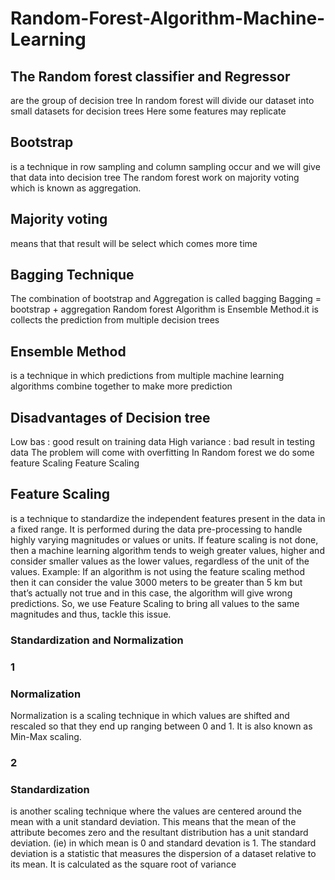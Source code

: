 # Random-Forest-Algorithm-Machine-Learning

## The Random forest classifier and Regressor
are the group of decision tree 
In random forest will divide our dataset into small datasets for decision trees 
Here some features may replicate
## Bootstrap 
is a technique in row sampling and column sampling occur and we will give that data into decision tree 
The random forest work on majority voting which is known as aggregation.
## Majority voting
means that that result will be select which comes more time 
## Bagging Technique 
The combination of bootstrap and Aggregation is called bagging 
Bagging = bootstrap + aggregation
Random forest Algorithm is Ensemble Method.it is collects the prediction from multiple decision trees
## Ensemble Method 
is a technique in which predictions from multiple machine learning algorithms combine together to make more prediction 
## Disadvantages of Decision tree 
Low bas  : good result on training data
High variance : bad result in testing data 
The problem will come with overfitting 
In Random forest we do some feature Scaling 
Feature Scaling
## Feature Scaling
is a technique to standardize the independent features present in the data in a fixed range. It is performed during the data pre-processing to handle highly varying magnitudes or values or units. If feature scaling is not done, then a machine learning algorithm tends to weigh greater values, higher and consider smaller values as the lower values, regardless of the unit of the values.
Example: If an algorithm is not using the feature scaling method then it can consider the value 3000 meters to be greater than 5 km but that’s actually not true and in this case, the algorithm will give wrong predictions. So, we use Feature Scaling to bring all values to the same magnitudes and thus, tackle this issue.

### Standardization and Normalization
### 1
### Normalization  
Normalization is a scaling technique in which values are shifted and rescaled so that they end up ranging between 0 and 1. It is also known as Min-Max scaling.
### 2
### Standardization 
is another scaling technique where the values are centered around the mean with a unit standard deviation. This means that the mean of the attribute becomes zero and the resultant distribution has a unit standard deviation. (ie) in which mean is 0 and standard devation is 1.
The standard deviation is a statistic that measures the dispersion of a dataset relative to its mean. It is calculated as the square root of variance 
